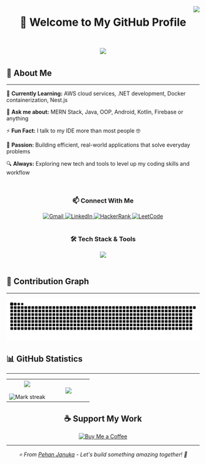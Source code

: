 <span><img align="right" src="https://visitor-badge.laobi.icu/badge?page_id=Pehan-janu.Pehan-janu" /></span>

<h1 align="center"> 👋 Welcome to My GitHub Profile </h1> 
<h1 align="center">
    <img src="https://readme-typing-svg.herokuapp.com/?font=Righteous&size=35&center=true&vCenter=true&width=500&height=70&duration=4000&lines=Hi+There!+👋;+I'm+Pehan+Januka!;Full-Stack+Developer;CS+Undergraduate;@+University+Of+Westminster;Mobile+%26+Web+Developer;MERN+Enthusiast;" />


## 🚀 About Me
---
 
🌱 **Currently Learning:** AWS cloud services, .NET development, Docker containerization, Nest.js 

💬 **Ask me about:** MERN Stack, Java, OOP, Android, Kotlin, Firebase or anything 

⚡ **Fun Fact:** I talk to my IDE more than most people 🤓

🎯 **Passion:** Building efficient, real-world applications that solve everyday problems

🔍 **Always:** Exploring new tech and tools to level up my coding skills and workflow


<br>


<h3 align="center">📫 Connect With Me</h3>

<div align="center"> 
  <a href="mailto:pehanjanu@gmail.com">
      <img src="https://img.shields.io/badge/Gmail-333333?style=for-the-badge&logo=gmail&logoColor=red" alt="Gmail" />
  </a>
    
  <a href="https://linkedin.com/in/pehanjanuka" target="_blank">
      <img src="https://img.shields.io/badge/LinkedIn-0077B5?style=for-the-badge&logo=linkedin&logoColor=white" alt="LinkedIn" />
  </a>

  <a href="https://www.hackerrank.com/profile/pehanjanu" target="_blank">
      <img src="https://img.shields.io/badge/HackerRank-2EC866?style=for-the-badge&logo=hackerrank&logoColor=white" alt="HackerRank" />
  </a>
  
  <a href="https://leetcode.com/u/Pehan_J/" target="_blank">
      <img src="https://img.shields.io/badge/LeetCode-FFA116?style=for-the-badge&logo=leetcode&logoColor=white" alt="LeetCode" />
  </a>

</div>

<br>

<h3 align="center">🛠️ Tech Stack & Tools</h3>

<div align="center">
    <img src="https://skillicons.dev/icons?i=python,javascript,typescript,java,kotlin,dart,flutter,react,nextjs,html,css,tailwind,bootstrap,nodejs,spring,mysql,postgres,mongodb,firebase,aws,vscode,git,github,figma,npm,yarn,docker" />
</div>

<br>

## 🐍 Contribution Graph

---

![snake gif](https://github.com/Pehan-janu/Pehan-janu/blob/output/github-snake-dark.svg)




## 📊 GitHub Statistics
---

<div align="center">

 <p align="center">
  <!--- stats (start) -->
<table align="center">
<tr border="none">
<td width="50%" align="center">
  
  <img  align="center"  src="https://github-readme-stats.vercel.app/api?username=Pehan-janu&theme=dark&show_icons=true&count_private=true" />
  <br></br>
  <img  title="🔥 Get streak stats for your profile at git.io/streak-stats" alt="Mark streak" src="https://github-readme-streak-stats.herokuapp.com/?user=Pehan-janu&theme=dark&hide_border=false" /> 
</td>

<td width="50%" align="center">

  <img  align="center"  src="https://github-readme-stats.anuraghazra1.vercel.app/api/top-langs/?username=Pehan-janu&theme=dark&hide_border=false&no-bg=true&no-frame=true&langs_count=10"/>
  
  </td>
</tr>
</table>
<!--- stats (end) -->




## ☕ Support My Work

<div align="center">
  <a href="https://www.buymeacoffee.com/Pehanjanu" target="_blank">
    <img height="64" src="https://storage.ko-fi.com/cdn/kofi1.png?v=3" alt="Buy Me a Coffee" />
  </a>
</div>

---



<div align="center">
  <i>⭐️ From <a href="https://github.com/Pehan-janu">Pehan Januka</a> - Let's build something amazing together! 🚀</i>
</div>
